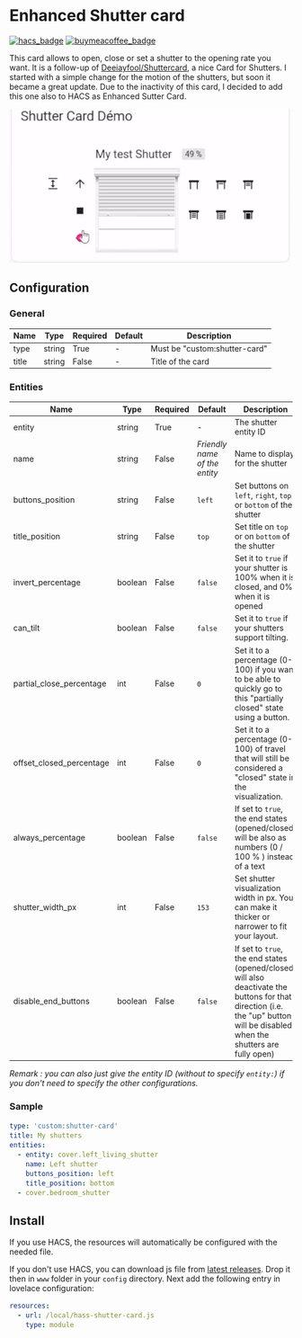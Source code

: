 # Enhanced Shutter card

[![hacs_badge](https://img.shields.io/badge/HACS-Default-orange.svg?style=for-the-badge)](https://github.com/custom-components/hacs)
[![buymeacoffee_badge](https://img.shields.io/badge/Donate-Buymeacoffee-orange?style=for-the-badge)](https://buymeacoffee.com/tijq3xcipj)


This card allows to open, close or set a shutter to the opening rate you want.
It is a follow-up of [Deeiayfool/Shuttercard](https://github.com/Deejayfool/hass-shutter-card), a nice Card for Shutters. I started with a simple change for the motion of the shutters, but soon it became a great update. Due to the inactivity of this card, I decided to add this one also to HACS as Enhanced Sutter Card.

![Shutter card](https://raw.githubusercontent.com/Deejayfool/hass-shutter-card/master/images/shutter-card.gif)

## Configuration

### General

| Name | Type | Required | Default | Description
| ---- | ---- | -------- | ------- | -----------
| type | string | True | - | Must be "custom:shutter-card"
| title | string | False | - | Title of the card

### Entities

| Name | Type | Required | Default | Description
| ---- | ---- | -------- | ------- | -----------
| entity | string | True | - | The shutter entity ID
| name | string | False | _Friendly name of the entity_ | Name to display for the shutter
| buttons_position | string | False | `left` | Set buttons on `left`, `right`, `top` or `bottom` of the shutter
| title_position | string | False | `top` | Set title on `top` or on `bottom` of the shutter
| invert_percentage | boolean | False | `false` | Set it to `true` if your shutter is 100% when it is closed, and 0% when it is opened
| can_tilt | boolean | False | `false` | Set it to `true` if your shutters support tilting.
| partial_close_percentage | int | False | `0` | Set it to a percentage (0-100) if you want to be able to quickly go to this "partially closed" state using a button.
| offset_closed_percentage | int | False | `0` | Set it to a percentage (0-100) of travel that will still be considered a "closed" state in the visualization.
| always_percentage | boolean | False | `false` | If set to `true`, the end states (opened/closed) will be also as numbers (0 / 100 % ) instead of a text
| shutter_width_px | int | False | `153` | Set shutter visualization width in px. You can make it thicker or narrower to fit your layout.
| disable_end_buttons | boolean | False | `false` | If set to `true`, the end states (opened/closed) will also deactivate the buttons for that direction (i.e. the "up" button will be disabled when the shutters are fully open)

_Remark : you can also just give the entity ID (without to specify `entity:`) if you don't need to specify the other configurations._

### Sample

```yaml
type: 'custom:shutter-card'
title: My shutters
entities:
  - entity: cover.left_living_shutter
    name: Left shutter
    buttons_position: left
    title_position: bottom
  - cover.bedroom_shutter
```

## Install

If you use HACS, the resources will automatically be configured with the needed file.

If you don't use HACS, you can download js file from [latest releases](https://github.com/Deejayfool/hass-shutter-card/releases). Drop it then in `www` folder in your `config` directory. Next add the following entry in lovelace configuration:

```yaml
resources:
  - url: /local/hass-shutter-card.js
    type: module
```
